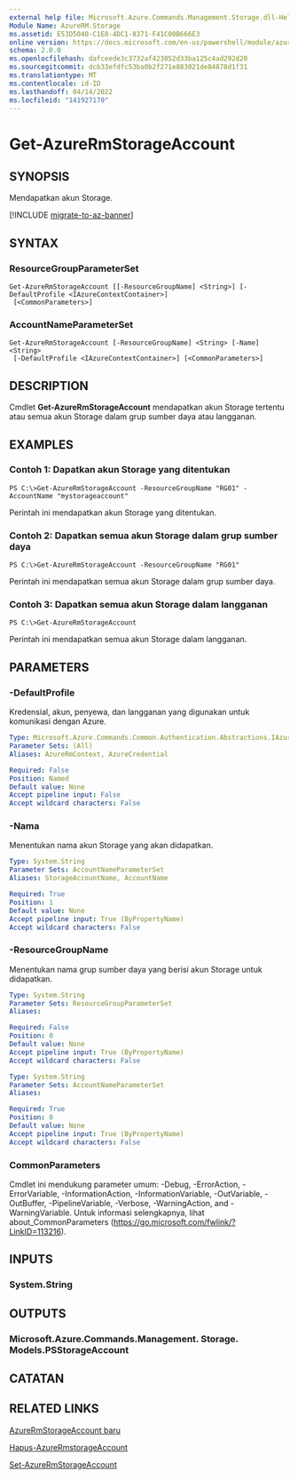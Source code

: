```yaml
---
external help file: Microsoft.Azure.Commands.Management.Storage.dll-Help.xml
Module Name: AzureRM.Storage
ms.assetid: E53D5040-C1E8-4DC1-8371-F41C00B666E3
online version: https://docs.microsoft.com/en-us/powershell/module/azurerm.storage/get-azurermstorageaccount
schema: 2.0.0
ms.openlocfilehash: dafceede3c3732af423052d33ba125c4ad292d20
ms.sourcegitcommit: dcb33efdfc53ba0b2f271e883021de84878d1f31
ms.translationtype: MT
ms.contentlocale: id-ID
ms.lasthandoff: 04/14/2022
ms.locfileid: "141927170"
---
```

# Get-AzureRmStorageAccount

## SYNOPSIS
Mendapatkan akun Storage.

[!INCLUDE [migrate-to-az-banner](../../includes/migrate-to-az-banner.md)]

## SYNTAX

### ResourceGroupParameterSet
```
Get-AzureRmStorageAccount [[-ResourceGroupName] <String>] [-DefaultProfile <IAzureContextContainer>]
 [<CommonParameters>]
```

### AccountNameParameterSet
```
Get-AzureRmStorageAccount [-ResourceGroupName] <String> [-Name] <String>
 [-DefaultProfile <IAzureContextContainer>] [<CommonParameters>]
```

## DESCRIPTION
Cmdlet **Get-AzureRmStorageAccount** mendapatkan akun Storage tertentu atau semua akun Storage dalam grup sumber daya atau langganan.

## EXAMPLES

### Contoh 1: Dapatkan akun Storage yang ditentukan
```
PS C:\>Get-AzureRmStorageAccount -ResourceGroupName "RG01" -AccountName "mystorageaccount"
```

Perintah ini mendapatkan akun Storage yang ditentukan.

### Contoh 2: Dapatkan semua akun Storage dalam grup sumber daya
```
PS C:\>Get-AzureRmStorageAccount -ResourceGroupName "RG01"
```

Perintah ini mendapatkan semua akun Storage dalam grup sumber daya.

### Contoh 3: Dapatkan semua akun Storage dalam langganan
```
PS C:\>Get-AzureRmStorageAccount
```

Perintah ini mendapatkan semua akun Storage dalam langganan.

## PARAMETERS

### -DefaultProfile
Kredensial, akun, penyewa, dan langganan yang digunakan untuk komunikasi dengan Azure.

```yaml
Type: Microsoft.Azure.Commands.Common.Authentication.Abstractions.IAzureContextContainer
Parameter Sets: (All)
Aliases: AzureRmContext, AzureCredential

Required: False
Position: Named
Default value: None
Accept pipeline input: False
Accept wildcard characters: False
```

### -Nama
Menentukan nama akun Storage yang akan didapatkan.

```yaml
Type: System.String
Parameter Sets: AccountNameParameterSet
Aliases: StorageAccountName, AccountName

Required: True
Position: 1
Default value: None
Accept pipeline input: True (ByPropertyName)
Accept wildcard characters: False
```

### -ResourceGroupName
Menentukan nama grup sumber daya yang berisi akun Storage untuk didapatkan.

```yaml
Type: System.String
Parameter Sets: ResourceGroupParameterSet
Aliases:

Required: False
Position: 0
Default value: None
Accept pipeline input: True (ByPropertyName)
Accept wildcard characters: False
```

```yaml
Type: System.String
Parameter Sets: AccountNameParameterSet
Aliases:

Required: True
Position: 0
Default value: None
Accept pipeline input: True (ByPropertyName)
Accept wildcard characters: False
```

### CommonParameters
Cmdlet ini mendukung parameter umum: -Debug, -ErrorAction, -ErrorVariable, -InformationAction, -InformationVariable, -OutVariable, -OutBuffer, -PipelineVariable, -Verbose, -WarningAction, and -WarningVariable. Untuk informasi selengkapnya, lihat about_CommonParameters (https://go.microsoft.com/fwlink/?LinkID=113216).

## INPUTS

### System.String

## OUTPUTS

### Microsoft.Azure.Commands.Management. Storage. Models.PSStorageAccount

## CATATAN

## RELATED LINKS

[AzureRmStorageAccount baru](./New-AzureRmStorageAccount.md)

[Hapus-AzureRmstorageAccount](./Remove-AzureRmStorageAccount.md)

[Set-AzureRmStorageAccount](./Set-AzureRmStorageAccount.md)


